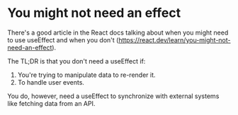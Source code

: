 # You might not need an effect

There's a good article in the React docs talking about when you might need to use useEffect and when you don't (https://react.dev/learn/you-might-not-need-an-effect).

The TL;DR is that you don't need a useEffect if:

1. You're trying to manipulate data to re-render it.
2. To handle user events. 

You do, however, need a useEffect to synchronize with external systems like fetching data from an API.